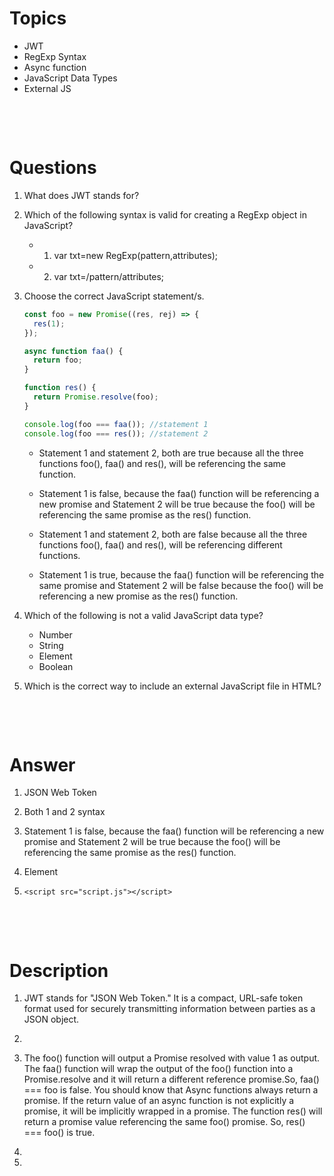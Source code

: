 # Topics

- JWT
- RegExp Syntax
- Async function
- JavaScript Data Types
- External JS

&nbsp;

&nbsp;

# Questions

1. What does JWT stands for?

2. Which of the following syntax is valid for creating a RegExp object in JavaScript?

   - 1. var txt=new RegExp(pattern,attributes);
   - 2. var txt=/pattern/attributes;

3. Choose the correct JavaScript statement/s.

   ```js
   const foo = new Promise((res, rej) => {
     res(1);
   });

   async function faa() {
     return foo;
   }

   function res() {
     return Promise.resolve(foo);
   }

   console.log(foo === faa()); //statement 1
   console.log(foo === res()); //statement 2
   ```

   - Statement 1 and statement 2, both are true because all the three functions foo(), faa() and res(), will be referencing the same function.

   - Statement 1 is false, because the faa() function will be referencing a new promise and Statement 2 will be true because the foo() will be referencing the same promise as the res() function.

   - Statement 1 and statement 2, both are false because all the three functions foo(), faa() and res(), will be referencing different functions.

   - Statement 1 is true, because the faa() function will be referencing the same promise and Statement 2 will be false because the foo() will be referencing a new promise as the res() function.

4. Which of the following is not a valid JavaScript data type?

   - Number
   - String
   - Element
   - Boolean

5. Which is the correct way to include an external JavaScript file in HTML?

&nbsp;

&nbsp;

# Answer

1. JSON Web Token

2. Both 1 and 2 syntax

3. Statement 1 is false, because the faa() function will be referencing a new promise and Statement 2 will be true because the foo() will be referencing the same promise as the res() function.

4. Element

5. `<script src="script.js"></script>`

&nbsp;

&nbsp;

# Description

1. JWT stands for "JSON Web Token." It is a compact, URL-safe token format used for securely transmitting information between parties as a JSON object.

2.
3. The foo() function will output a Promise resolved with value 1 as output. The faa() function will wrap the output of the foo() function into a Promise.resolve and it will return a different reference promise.So, faa() === foo is false. You should know that Async functions always return a promise. If the return value of an async function is not explicitly a promise, it will be implicitly wrapped in a promise. The function res() will return a promise value referencing the same foo() promise. So, res() === foo() is true.

4.

5.

&nbsp;
